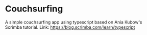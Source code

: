 # Couchsurfing

A simple couchsurfing app using typescript based on Ania Kubow's Scrimba tutorial. 
Link: https://blog.scrimba.com/learn/typescript
